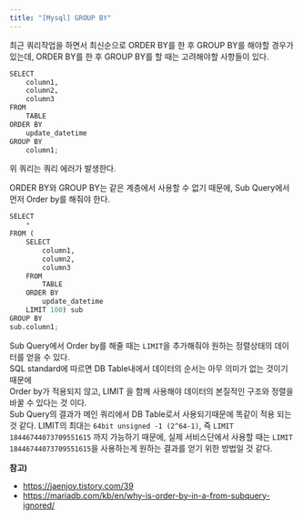 ```yaml
---
title: "[Mysql] GROUP BY"
---
```


최근 쿼리작업을 하면서 최신순으로 ORDER BY를 한 후 GROUP BY를 해야할 경우가 있는데,
ORDER BY를 한 후 GROUP BY를 할 때는 고려해야할 사항들이 있다.

```python
SELECT
	column1,
	column2,
	column3
FROM 
	TABLE
ORDER BY 
	update_datetime 
GROUP BY 
	column1;
```
위 쿼리는 쿼리 에러가 발생한다.   

ORDER BY와 GROUP BY는 같은 계층에서 사용할 수 없기 때문에, Sub Query에서 먼저 Order by를 해줘야 한다.   

```python
SELECT 
	*
FROM (
	SELECT
		column1,
		column2,
		column3
	FROM 
		TABLE
	ORDER BY 
		update_datetime
	LIMIT 100) sub
GROUP BY
sub.column1;
```

Sub Query에서 Order by를 해줄 때는  `LIMIT`을 추가해줘야 원하는 정렬상태의 데이터를 얻을 수 있다.   
	SQL standard에 따르면 DB Table내에서 데이터의 순서는 아무 의미가 없는 것이기 때문에    
	Order by가 적용되지 않고, LIMIT 을 함께 사용해야 데이터의 본질적인 구조와 정렬을 바꿀 수 있다는 것 이다.   
	Sub Query의 결과가 메인 쿼리에서 DB Table로서 사용되기때문에 똑같이 적용 되는 것 같다. LIMIT의 최대는 `64bit unsigned -1 (2^64-1)`, 즉  `LIMIT 18446744073709551615`  까지    가능하기 때문에, 실제 서비스단에서 사용할 때는 `LIMIT 18446744073709551615`을 사용하는게 원하는 결과를 얻기 위한 방법일 것 같다.

**참고)**   
- https://jaenjoy.tistory.com/39
- https://mariadb.com/kb/en/why-is-order-by-in-a-from-subquery-ignored/
